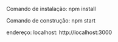 Comando de instalação: npm install

Comando de construção: npm start

endereço: localhost: http://localhost:3000
